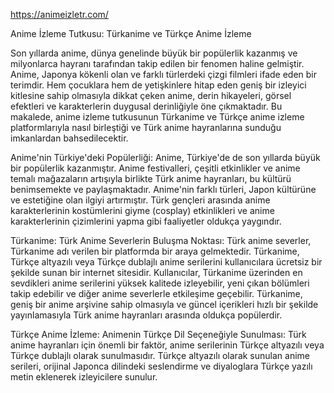 https://animeizletr.com/

Anime İzleme Tutkusu: Türkanime ve Türkçe Anime İzleme

Son yıllarda anime, dünya genelinde büyük bir popülerlik kazanmış ve milyonlarca hayranı tarafından takip edilen bir fenomen haline gelmiştir. Anime, Japonya kökenli olan ve farklı türlerdeki çizgi filmleri ifade eden bir terimdir. Hem çocuklara hem de yetişkinlere hitap eden geniş bir izleyici kitlesine sahip olmasıyla dikkat çeken anime, derin hikayeleri, görsel efektleri ve karakterlerin duygusal derinliğiyle öne çıkmaktadır. Bu makalede, anime izleme tutkusunun Türkanime ve Türkçe anime izleme platformlarıyla nasıl birleştiği ve Türk anime hayranlarına sunduğu imkanlardan bahsedilecektir.

Anime'nin Türkiye'deki Popülerliği:
Anime, Türkiye'de de son yıllarda büyük bir popülerlik kazanmıştır. Anime festivalleri, çeşitli etkinlikler ve anime temalı mağazaların artışıyla birlikte Türk anime hayranları, bu kültürü benimsemekte ve paylaşmaktadır. Anime'nin farklı türleri, Japon kültürüne ve estetiğine olan ilgiyi artırmıştır. Türk gençleri arasında anime karakterlerinin kostümlerini giyme (cosplay) etkinlikleri ve anime karakterlerinin çizimlerini yapma gibi faaliyetler oldukça yaygındır.

Türkanime: Türk Anime Severlerin Buluşma Noktası:
Türk anime severler, Türkanime adı verilen bir platformda bir araya gelmektedir. Türkanime, Türkçe altyazılı veya Türkçe dublajlı anime serilerini kullanıcılara ücretsiz bir şekilde sunan bir internet sitesidir. Kullanıcılar, Türkanime üzerinden en sevdikleri anime serilerini yüksek kalitede izleyebilir, yeni çıkan bölümleri takip edebilir ve diğer anime severlerle etkileşime geçebilir. Türkanime, geniş bir anime arşivine sahip olmasıyla ve güncel içerikleri hızlı bir şekilde yayınlamasıyla Türk anime hayranları arasında oldukça popülerdir.

Türkçe Anime İzleme: Animenin Türkçe Dil Seçeneğiyle Sunulması:
Türk anime hayranları için önemli bir faktör, anime serilerinin Türkçe altyazılı veya Türkçe dublajlı olarak sunulmasıdır. Türkçe altyazılı olarak sunulan anime serileri, orijinal Japonca dilindeki seslendirme ve diyaloglara Türkçe yazılı metin eklenerek izleyicilere sunulur. 
